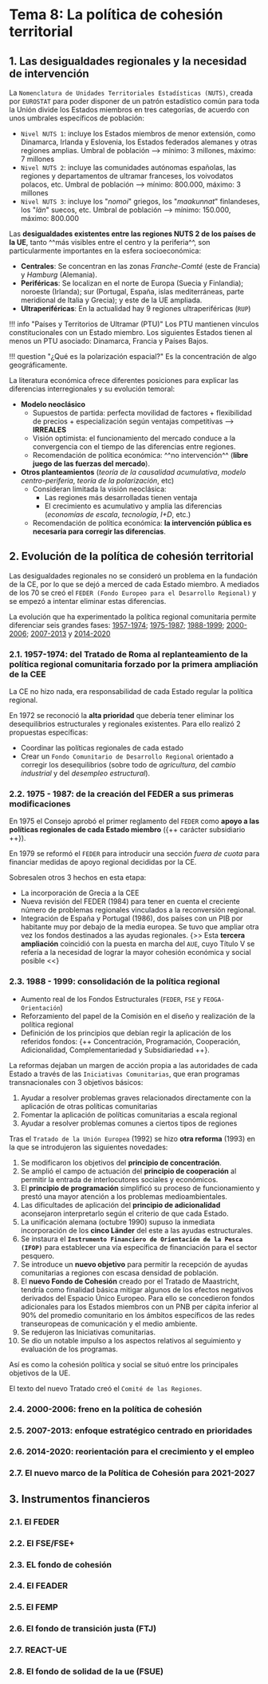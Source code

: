 # Tema 8: La política de cohesión territorial

## 1. Las desigualdades regionales y la necesidad de intervención

La `Nomenclatura de Unidades Territoriales Estadísticas (NUTS)`, creada por `EUROSTAT` para poder disponer de un patrón estadístico común para toda la Unión divide los Estados miembros en tres categorías, de acuerdo con unos umbrales específicos de población:

- `Nivel NUTS 1`: incluye los Estados miembros de menor extensión, como Dinamarca, Irlanda y Eslovenia, los Estados federados alemanes y otras regiones amplias. Umbral de población --> mínimo: 3 millones, máximo: 7 millones
- `Nivel NUTS 2`: incluye las comunidades autónomas españolas, las regiones y departamentos de ultramar franceses, los voivodatos polacos, etc. Umbral de población --> mínimo: 800.000, máximo: 3 millones
- `Nivel NUTS 3`: incluye los "*nomoi*" griegos, los "*maakunnat*" finlandeses, los "*län*" suecos, etc. Umbral de población --> mínimo: 150.000, máximo: 800.000

Las **desigualdades existentes entre las regiones NUTS 2 de los países de la UE**, tanto ^^más visibles entre el centro y la periferia^^, son particularmente importantes en la esfera socioeconómica:

- **Centrales**: Se concentran en las zonas *Franche-Comté* (este de Francia) y *Hamburg* (Alemania).
- **Periféricas**: Se localizan en el norte de Europa (Suecia y Finlandia); noroeste (Irlanda); sur (Portugal, España, islas mediterráneas, parte meridional de Italia y Grecia); y este de la UE ampliada.
- **Ultraperiféricas**: En la actualidad hay 9 regiones ultraperiféricas (`RUP`)

!!! info "Países y Territorios de Ultramar (PTU)"
    Los PTU mantienen vínculos constitucionales con un Estado miembro. Los siguientes Estados tienen al menos un PTU asociado: Dinamarca, Francia y Países Bajos.

!!! question "¿Qué es la polarización espacial?"
    Es la concentración de algo geográficamente.

La literatura económica ofrece diferentes posiciones para explicar las diferencias interregionales y su evolución temoral:

- **Modelo neoclásico**
    - Supuestos de partida: perfecta movilidad de factores + flexibilidad de precios + especialización según ventajas competitivas --> **IRREALES**
    - Visión optimista: el funcionamiento del mercado conduce a la convergencia con el tiempo de las diferencias entre regiones.
    - Recomendación de política económica: ^^no intervención^^ (**libre juego de las fuerzas del mercado**).
- **Otros planteamientos** (*teoría de la causalidad acumulativa*, *modelo centro-periferia*, *teoría de la polarización*, etc)
    - Consideran limitada la visión neoclásica:
        - Las regiones más desarrolladas tienen ventaja
        - El crecimiento es acumulativo y amplía las diferencias (*economías de escala*, *tecnología*, *I+D*, etc.)
    - Recomendación de política económica: **la intervención pública es necesaria para corregir las diferencias**.

## 2. Evolución de la política de cohesión territorial

Las desigualdades regionales no se consideró un problema en la fundación de la CE, por lo que se dejó a merced de cada Estado miembro. A mediados de los 70 se creó el `FEDER (Fondo Europeo para el Desarrollo Regional)` y se empezó a intentar eliminar estas diferencias.

La evolución que ha experimentado la política regional comunitaria permite diferenciar seis grandes fases: [1957-1974](#21-1957-1974-del-tratado-de-roma-al-replanteamiento-de-la-politica-regional-comunitaria-forzado-por-la-primera-ampliacion-de-la-cee); [1975-1987](#22-1975---1987-de-la-creacion-del-feder-a-sus-primeras-modificaciones); [1988-1999](#23-1988---1999-consolidación-de-la-politica-regional); [2000-2006](#24-2000-2006-freno-en-la-politica-de-cohesion); [2007-2013](#25-2007-2013-enfoque-estrategico-centrado-en-prioridades) y [2014-2020](#26-2014-2020-reorientacion-para-el-crecimiento-y-el-empleo)

### 2.1. 1957-1974: del Tratado de Roma al replanteamiento de la política regional comunitaria forzado por la primera ampliación de la CEE

La CE no hizo nada, era responsabilidad de cada Estado regular la política regional.

En 1972 se reconoció la **alta prioridad** que debería tener eliminar los desequilibrios estructurales y regionales existentes. Para ello realizó 2 propuestas específicas:

- Coordinar las políticas regionales de cada estado
- Crear un `Fondo Comunitario de Desarrollo Regional` orientado a corregir los desequilibrios (sobre todo de *agricultura*, del *cambio industrial* y del *desempleo estructural*).

### 2.2. 1975 - 1987: de la creación del FEDER a sus primeras modificaciones

En 1975 el Consejo aprobó el primer reglamento del `FEDER` como **apoyo a las políticas regionales de cada Estado miembro** ({++ carácter subsidiario ++}).

En 1979 se reformó el `FEDER` para introducir una sección *fuera de cuota* para financiar medidas de apoyo regional decididas por la CE.

Sobresalen otros 3 hechos en esta etapa:

- La incorporación de Grecia a la CEE
- Nueva revisión del FEDER (1984) para tener en cuenta el creciente número de problemas regionales vinculados a la reconversión regional.
- Integración de España y Portugal (1986), dos países con un PIB por habitante muy por debajo de la media europea. Se tuvo que ampliar otra vez los fondos destinados a las ayudas regionales. {>> Esta **tercera ampliación** coincidió con la puesta en marcha del `AUE`, cuyo Título V se refería a la necesidad de lograr la mayor cohesión económica y social posible <<}

### 2.3. 1988 - 1999: consolidación de la política regional

- Aumento real de los Fondos Estructurales (`FEDER`, `FSE` y `FEOGA-Orientación`)
- Reforzamiento del papel de la Comisión en el diseño y realización de la política regional
- Definición de los principios que debían regir la aplicación de los referidos fondos: {++ Concentración, Programación, Cooperación, Adicionalidad, Complementariedad y Subsidiariedad ++}.

La reformas dejaban un margen de acción propia a las autoridades de cada Estado a través de las `Iniciativas Comunitarias`, que eran programas transnacionales con 3 objetivos básicos:

1. Ayudar a resolver problemas graves relacionados directamente con la aplicación de otras políticas comunitarias
2. Fomentar la aplicación de políticas comunitarias a escala regional
3. Ayudar a resolver problemas comunes a ciertos tipos de regiones

Tras el `Tratado de la Unión Europea` (1992) se hizo **otra reforma** (1993) en la que se introdujeron las siguientes novedades:

1. Se modificaron los objetivos del **principio de concentración**.
2. Se amplió el campo de actuación del **principio de cooperación** al permitir la entrada de interlocutores sociales y económicos.
3. El **principio de programación** simplificó su proceso de funcionamiento y prestó una mayor atención a los problemas medioambientales.
4. Las dificultades de aplicación del **principio de adicionalidad** aconsejaron interpretarlo según el criterio de que cada Estado.
5. La unificación alemana (octubre 1990) supuso la inmediata incorporación de los **cinco Länder** del este a las ayudas estructurales.
6. Se instaura el **`Instrumento Financiero de Orientación de la Pesca (IFOP)`** para establecer una vía específica de financiación para el sector pesquero.
7. Se introduce un **nuevo objetivo** para permitir la recepción de ayudas comunitarias a regiones con escasa densidad de población.
8. El **nuevo Fondo de Cohesión** creado por el Tratado de Maastricht, tendría como finalidad básica mitigar algunos de los efectos negativos derivados del Espacio Único Europeo. Para ello se concedieron fondos adicionales para los Estados miembros con un PNB per cápita inferior al 90% del promedio comunitario en los ámbitos específicos de las redes transeuropeas de comunicación y el medio ambiente.
9. Se redujeron las Iniciativas comunitarias.
10. Se dio un notable impulso a los aspectos relativos al seguimiento y evaluación de los programas.

Así es como la cohesión política y social se situó entre los principales objetivos de la UE.

El texto del nuevo Tratado creó el `Comité de las Regiones`.

### 2.4. 2000-2006: freno en la política de cohesión

### 2.5. 2007-2013: enfoque estratégico centrado en prioridades

### 2.6. 2014-2020: reorientación para el crecimiento y el empleo

### 2.7. El nuevo marco de la Política de Cohesión para 2021-2027

## 3. Instrumentos financieros

### 2.1. El FEDER

### 2.2. El FSE/FSE+

### 2.3. EL fondo de cohesión

### 2.4. El FEADER

### 2.5. El FEMP

### 2.6. El fondo de transición justa (FTJ)

### 2.7. REACT-UE

### 2.8. El fondo de solidad de la ue (FSUE)
